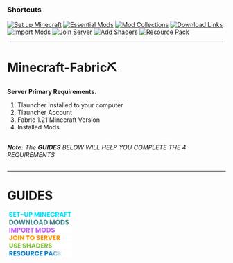 ### Shortcuts

[![Set up Minecraft](https://img.shields.io/badge/Set%20up%20Minecraft-skyblue?style=for-the-badge&logoColor=gray)](assets/docs/install-minecraft.md)
[![Essential Mods](https://img.shields.io/badge/Essential%20Mods-lightgray?style=for-the-badge&logoColor=gray)](https://drive.google.com/drive/u/0/folders/1expguYgTjUxkGpnMVZYCzMNWrF-VKAHP)
[![Mod Collections](https://img.shields.io/badge/Mod%20Collections-gray?style=for-the-badge&logoColor=gray)](https://drive.google.com/drive/u/0/folders/1zVUG5khpVl5C_pMYmL3IO9xMy03WYyUB)
[![Download Links](https://img.shields.io/badge/Download%20Links-gray?style=for-the-badge&logoColor=gray)](https://drive.google.com/drive/u/0/folders/12r5TuwIdvtbbt_RJacWdFZ7pzLhuUHIU)
[![Import Mods](https://img.shields.io/badge/Import%20Mods-purple?style=for-the-badge&logoColor=gray)](assets/docs/import-mods.md)
[![Join Server](https://img.shields.io/badge/Join%20Server-orange?style=for-the-badge&logoColor=gray)](assets/docs/join-to-server.md)
[![Add Shaders](https://img.shields.io/badge/Add%20Shaders-darkgreen?style=for-the-badge&logoColor=gray)](assets/docs/use-shaders.md)
[![Resource Pack](https://img.shields.io/badge/Resource%20Packs-blue?style=for-the-badge&logoColor=gray)](assets/docs/resourcepack.md)

---

# Minecraft-Fabric⛏️

**Server Primary Requirements.**

1. Tlauncher Installed to your computer
2. Tlauncher Account
3. Fabric 1.21 Minecraft Version
4. Installed Mods

##
   ***Note:** The **GUIDES** BELOW WILL HELP YOU COMPLETE THE 4 REQUIREMENTS*
##
---

# GUIDES

<a href="assets/docs/install-minecraft.md">
    <img src="assets/texts/setup-mc.png" alt="Install Minecraft" width="150">
</a>

<br>
<a href="https://drive.google.com/drive/folders/1o1ApSDh8yDyCc9X9AOIY6pbSmIzfAtn4?usp=drive_link">
    <img src="assets/texts/download mods.png" alt="Download Mods" width="150">
</a>

<br>
<a href="assets/docs/import-mods.md">
    <img src="assets/texts/import mods.png" alt="Import Mods" width="150">
</a>

<br>
<a href="assets/docs/join-to-server.md">
    <img src="assets/texts/join to server.png" alt="Join to Server" width="150">
</a>
<br>

<a href="assets/docs/use-shaders.md">
    <img src="assets/texts/use shaders.png" alt="Use Shaders" width="150">
</a>
<br>

<a href="assets/docs/resourcepack.md">
    <img src="assets/texts/resourcepack.png" alt="Use Resourcepack" width="150">
</a>
<br>




